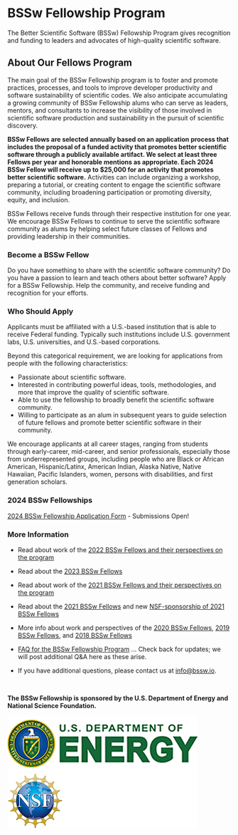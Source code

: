 # BSSw Fellowship Program

The Better Scientific Software (BSSw) Fellowship Program gives recognition and funding to leaders and advocates of high-quality scientific software.

## About Our Fellows Program

The main goal of the BSSw Fellowship program is to foster and promote practices, processes, and tools to improve developer productivity and software sustainability of scientific codes.  We also anticipate accumulating a growing community of BSSw Fellowship alums who can serve as leaders, mentors, and consultants to increase the visibility of those involved in scientific software production and sustainability in the pursuit of scientific discovery.

**BSSw Fellows are selected annually based on an application process that includes the proposal of a funded activity that promotes better scientific software through a publicly available artifact.  We select at least three Fellows per year and honorable mentions as appropriate.  Each 2024 BSSw Fellow will receive up to $25,000 for an activity that promotes better scientific software.**
Activities can include organizing a workshop, preparing a tutorial, or creating content to engage the scientific software community, including broadening participation or promoting diversity, equity, and inclusion.

BSSw Fellows receive funds through their respective institution for one year.  We encourage BSSw Fellows to continue to serve the scientific software community as alums by helping select future classes of Fellows and providing leadership in their communities.

### Become a BSSw Fellow

Do you have something to share with the scientific software community?  Do you have a passion to learn and teach others about better software?  Apply for a BSSw Fellowship.  Help the community, and receive funding and recognition for your efforts.

### Who Should Apply

Applicants must be affiliated with a U.S.-based institution that is able to receive Federal funding.  Typically such institutions include U.S. government labs, U.S. universities, and U.S.-based corporations.

Beyond this categorical requirement, we are looking for applications from people with the following characteristics:
- Passionate about scientific software.
- Interested in contributing powerful ideas, tools, methodologies, and more that improve the quality of scientific software.
- Able to use the fellowship to broadly benefit the scientific software community.
- Willing to participate as an alum in subsequent years to guide selection of future fellows and promote better scientific software in their community.

We encourage applicants at all career stages, ranging from students through early-career, mid-career, and senior professionals, especially those from underrepresented groups, including people who are Black or African American, Hispanic/Latinx, American Indian, Alaska Native, Native Hawaiian, Pacific Islanders, women, persons with disabilities, and first generation scholars.

### 2024 BSSw Fellowships

[2024 BSSw Fellowship Application Form](https://forms.gle/14X8uWY6asoEPD828) - Submissions Open!

<!-- Applications will open on August 15, 2022 for the 2024 BSSw Fellowship Program. Check back for info about the application process or [subscribe to our mailing list](https://bssw.io/pages/receive-our-email-digest) to receive details.-->

<!-- Applications are now closed for the 2024 BSSw Fellowship Program. Check back in summer 2024 for info about the 2025 application process. -->


### More Information

- Read about work of the [2022 BSSw Fellows and their perspectives on the program](https://bssw.io/blog_posts/2022-bssw-fellows-projects-and-perspectives)
- Read about the [2023 BSSw Fellows](https://bssw.io/blog_posts/introducing-the-2023-bssw-fellows)
- Read about work of the [2021 BSSw Fellows and their perspectives on the program](https://bssw.io/blog_posts/2021-bssw-fellows-projects-and-perspectives)
- Read about the [2021 BSSw Fellows](https://bssw.io/blog_posts/introducing-the-2021-bssw-fellows) and new [NSF-sponsorship of 2021 BSSw Fellows](https://bssw.io/blog_posts/nsf-sponsored-2021-bssw-fellows)
- More info about work and perspectives of the [2020 BSSw Fellows](https://bssw.io/blog_posts/2020-bssw-fellows-projects-and-perspectives), [2019 BSSw Fellows](https://bssw.io/blog_posts/2019-bssw-fellows-guide-developers-through-each-stage-of-the-scientific-software-lifecycle), and [2018 BSSw Fellows](https://bssw.io/resources/bssw-fellows-2018-projects-and-perspectives)

- [FAQ for the BSSw Fellowship Program](https://bssw.io/pages/bssw-fellowship-faq) ... Check back for updates; we will post additional Q&A here as these arise.
- If you have additional questions, please contact us at <info@bssw.io>.

<!-- Removing the older links, but we could keep a longer running record
- Read about work of the [2020 BSSw Fellows and their perspectives on the program](https://bssw.io/blog_posts/2020-bssw-fellows-projects-and-perspectives)
- Read about work of the [2019 BSSw Fellows and their perspectives on the program](https://bssw.io/blog_posts/2019-bssw-fellows-guide-developers-through-each-stage-of-the-scientific-software-lifecycle)
- [2019 BSSw Fellows](https://bssw.io/blog_posts/introducing-the-2019-bssw-fellows) ... Read about the 2019 BSSw Fellows.
- [2018 BSSw Fellows: Projects and Perspectives](https://bssw.io/resources/bssw-fellows-2018-projects-and-perspectives) ... Read about work of the 2018 BSSw Fellows and their perspectives on the program.
-->


<br>

**The BSSw Fellowship is sponsored by the U.S. Department of Energy and National Science Foundation.**

<div class='fellow'>
<div class='img_div'>
  <img src='../../images/Logo_DOE_Unofficial_Sm.png' class='logo' />
</div>

<div class='img_div'>
  <img src='../../images/Logo_NSF_4ColorB_Sm.png' class='logo' />
</div>
</div>

<!--
Publish: yes
OpenGraph image: Blog_2308_Fellows.png
-->
